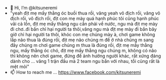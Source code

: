 - 👋 Hi, I’m @kitsuneremi
- "yeah địt mẹ mấy thằng óc buồi thua rồi, vâng yeah vô địch rồi, vâng vô địch rồi, vô địch rồi, địt con mẹ mày quá hạnh phúc tôi cũng hạnh phúc vãi cả lồn, địt mẹ mấy thằng ngu cần phải về nước, ngu mà địt mẹ mày đi chơ..đi bắn chỉ hại người ta thôi,vâng ngu mà địt mẹ mày đi bắn bây giờ chỉ hại người ta thôi, khóc con mẹ chúng mày à, chơi game không lắp não thua là đúng rồi, địt mẹ não chúng m để ở nhà chúng m sang đây chúng m chơi game chúng m thua là đúng rồi, địt mẹ mấy thằng ngu, mấy thằng óc chó, địt mẹ mấy thằng ngu chúng m, không có não thì không nên chơi game, đừng để ảnh hưởng người khác, rất xứng đáng dành cho ... vâng 1 trận đấu mà 2 team ngu bắn với nhau, tỗi cũng rất là mệt mỏi"
- 📫 How to reach me ... https://www.facebook.com/kitsuneremi

<!---
kitsuneremi/kitsuneremi is a ✨ special ✨ repository because its `README.md` (this file) appears on your GitHub profile.
You can click the Preview link to take a look at your changes.
--->
